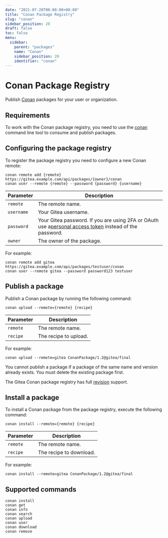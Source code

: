 ```yaml
---
date: "2021-07-20T00:00:00+00:00"
title: "Conan Package Registry"
slug: "conan"
sidebar_position: 20
draft: false
toc: false
menu:
  sidebar:
    parent: "packages"
    name: "Conan"
    sidebar_position: 20
    identifier: "conan"
---
```

# Conan Package Registry

Publish [Conan](https://conan.io/) packages for your user or organization.

## Requirements

To work with the Conan package registry, you need to use the [conan](https://conan.io/downloads.html) command line tool to consume and publish packages.

## Configuring the package registry

To register the package registry you need to configure a new Conan remote:

```shell
conan remote add {remote} https://gitea.example.com/api/packages/{owner}/conan
conan user --remote {remote} --password {password} {username}
```

| Parameter    | Description                                                                                                                                    |
| ------------ | ---------------------------------------------------------------------------------------------------------------------------------------------- |
| `remote`   | The remote name.                                                                                                                               |
| `username` | Your Gitea username.                                                                                                                           |
| `password` | Your Gitea password. If you are using 2FA or OAuth use a[personal access token](development/api-usage.md#authentication) instead of the password. |
| `owner`    | The owner of the package.                                                                                                                      |

For example:

```shell
conan remote add gitea https://gitea.example.com/api/packages/testuser/conan
conan user --remote gitea --password password123 testuser
```

## Publish a package

Publish a Conan package by running the following command:

```shell
conan upload --remote={remote} {recipe}
```

| Parameter  | Description           |
| ---------- | --------------------- |
| `remote` | The remote name.      |
| `recipe` | The recipe to upload. |

For example:

```shell
conan upload --remote=gitea ConanPackage/1.2@gitea/final
```

You cannot publish a package if a package of the same name and version already exists. You must delete the existing package first.

The Gitea Conan package registry has full [revision](https://docs.conan.io/en/latest/versioning/revisions.html) support.

## Install a package

To install a Conan package from the package registry, execute the following command:

```shell
conan install --remote={remote} {recipe}
```

| Parameter  | Description             |
| ---------- | ----------------------- |
| `remote` | The remote name.        |
| `recipe` | The recipe to download. |

For example:

```shell
conan install --remote=gitea ConanPackage/1.2@gitea/final
```

## Supported commands

```
conan install
conan get
conan info
conan search
conan upload
conan user
conan download
conan remove
```
